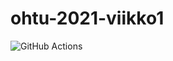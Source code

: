 # ohtu-2021-viikko1
![GitHub Actions](https://github.com/sannahan/ohtu-2021-viikko1/workflows/Java%20CI%20with%20Gradle/badge.svg)

